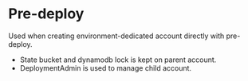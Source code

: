 # Pre-deploy

Used when creating environment-dedicated account directly with pre-deploy.

* State bucket and dynamodb lock is kept on parent account.
* DeploymentAdmin is used to manage child account.